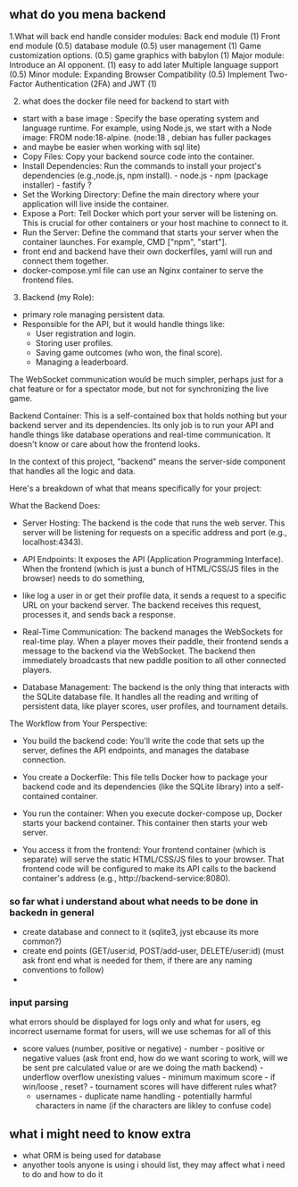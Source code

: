 ## what do you mena backend


1.What will back end handle consider modules:
Back end module (1)
Front end module (0.5)
database module (0.5)
user management (1)
Game customization options. (0.5)
game graphics with babylon (1)
Major module: Introduce an AI opponent. (1) easy to add later
Multiple language support (0.5)
Minor module: Expanding Browser Compatibility (0.5)
Implement Two-Factor Authentication (2FA) and JWT (1)

2. what does the docker file need for backend to start with

- start with a base image : Specify the base operating system and language runtime. For example, using Node.js, we start with a Node image: FROM node:18-alpine. (node:18 , debian has fuller packages
- and maybe be easier when working with sql lite)
- Copy Files: Copy your backend source code into the container.
- Install Dependencies: Run the commands to install your project's dependencies (e.g.,node.js, npm install).
      - node.js
      - npm (package installer)
      - fastify ?
- Set the Working Directory: Define the main directory where your application will live inside the container.
- Expose a Port: Tell Docker which port your server will be listening on. This is crucial for other containers or your host machine to connect to it.
- Run the Server: Define the command that starts your server when the container launches. For example, CMD ["npm", "start"].
- front end and backend have their own dockerfiles, yaml will run and connect them together.
- docker-compose.yml file can use an Nginx container to serve the frontend files.

3. Backend (my Role):
- primary role managing persistent data.
- Responsible for the API, but it would handle things like:
    - User registration and login.
    - Storing user profiles.
    - Saving game outcomes (who won, the final score).
    - Managing a leaderboard.

The WebSocket communication would be much simpler, perhaps just for a chat feature or for a spectator mode, but not for synchronizing the live game.

Backend Container: This is a self-contained box that holds nothing but your backend server and its dependencies.
Its only job is to run your API and handle things like database operations and real-time communication. It doesn't know or care about how the frontend looks.

In the context of this project, "backend" means the server-side component that handles all the logic and data.

Here's a breakdown of what that means specifically for your project:

What the Backend Does:
- Server Hosting: The backend is the code that runs the web server. This server will be listening for requests on a specific address and port (e.g., localhost:4343).
- API Endpoints: It exposes the API (Application Programming Interface). When the frontend (which is just a bunch of HTML/CSS/JS files in the browser) needs to do something,
- like log a user in or get their profile data, it sends a request to a specific URL on your backend server.
The backend receives this request, processes it, and sends back a response.

- Real-Time Communication: The backend manages the WebSockets for real-time play. When a player moves their paddle, their frontend sends a message to the backend via the WebSocket.
The backend then immediately broadcasts that new paddle position to all other connected players.

- Database Management: The backend is the only thing that interacts with the SQLite database file.
It handles all the reading and writing of persistent data, like player scores, user profiles, and tournament details.

The Workflow from Your Perspective:

- You build the backend code: You'll write the code that sets up the server, defines the API endpoints, and manages the database connection.

- You create a Dockerfile: This file tells Docker how to package your backend code and its dependencies (like the SQLite library) into a self-contained container.

- You run the container: When you execute docker-compose up, Docker starts your backend container. This container then starts your web server.

- You access it from the frontend: Your frontend container (which is separate) will serve the static HTML/CSS/JS files to your browser. That frontend code will be configured to make its API calls to the backend container's address (e.g., http://backend-service:8080).

### so far what i understand about what needs to be done in backedn in general
- create database and connect to it (sqlite3, jyst ebcause its more common?)
- create end points (GET/user:id, POST/add-user, DELETE/user:id) (must ask front end what is needed for them, if there are any naming conventions to follow)
- 
### input parsing
what errors should be displayed for logs only and what for users, eg incorrect username format for users, will we use schemas for all of this
- score values (number, positive or negative)
        - number
        - positive or negative values (ask front end, how do we want scoring to work, will we be sent pre calculated value or are we doing the math backend)
        - underflow overflow unexisting values
        - minimum maximum score
        - if win/loose , reset?
        - tournament scores will have different rules what?
  - usernames
          - duplicate name handling
          - potentially harmful characters in name (if the characters are likley to confuse code)


## what i might need to know extra
- what ORM is being used for database
- anyother tools anyone is using i should list, they may affect what i need to do and how to do it
